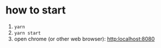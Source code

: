 
# how to start
1. `yarn`
2. `yarn start`
3. open chrome (or other web browser): [http:localhost:8080](http:localhost:8080)